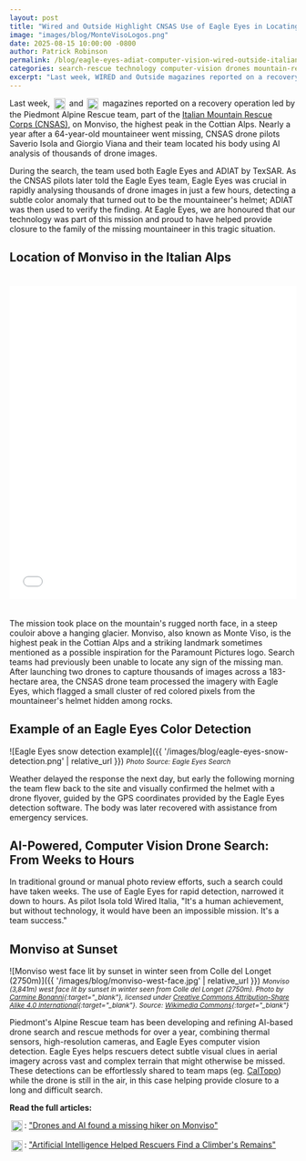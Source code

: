 ```yaml
---
layout: post
title: "Wired and Outside Highlight CNSAS Use of Eagle Eyes in Locating Missing Mountaineer in the Italian Alps"
image: "images/blog/MonteVisoLogos.png"
date: 2025-08-15 10:00:00 -0800
author: Patrick Robinson
permalink: /blog/eagle-eyes-adiat-computer-vision-wired-outside-italian-alps
categories: search-rescue technology computer-vision drones mountain-rescue
excerpt: "Last week, WIRED and Outside magazines reported on a recovery operation led by the Piedmont Alpine Rescue team, part of the Italian Mountain Rescue Corps (CNSAS), on Monviso, the highest peak in the Cottian Alps. Nearly a year after a 64-year-old mountaineer went missing, CNSAS drone pilots Saverio Isola and Giorgio Viana and their team located his remains using AI analysis of thousands of drone images."
---
```


Last week, <a href="https://www.wired.it/article/escursionista-disperso-monviso-cadavere-drone-intelligenza-artificiale-soccorso-alpino/" target="_blank"><img src="{{ '/images/blog/wired-logo.png' | relative_url }}" alt="Wired Magazine" style="height: 20px; vertical-align: middle; margin: 0 3px;"></a> and <a href="https://www.outsideonline.com/outdoor-adventure/exploration-survival/italy-climber-ai/" target="_blank"><img src="{{ '/images/blog/outside-logo.png' | relative_url }}" alt="Outside Magazine" style="height: 20px; vertical-align: middle; margin: 0 3px;"></a> magazines reported on a recovery operation led by the Piedmont Alpine Rescue team, part of the <a href="https://www.cnsas.it/en/" target="_blank">Italian Mountain Rescue Corps (CNSAS)</a>, on Monviso, the highest peak in the Cottian Alps. Nearly a year after a 64-year-old mountaineer went missing, CNSAS drone pilots Saverio Isola and Giorgio Viana and their team located his body using AI analysis of thousands of drone images.

During the search, the team used both Eagle Eyes and ADIAT by TexSAR. As the CNSAS pilots later told the Eagle Eyes team, Eagle Eyes was crucial in rapidly analysing thousands of drone images in just a few hours, detecting a subtle color anomaly that turned out to be the mountaineer's helmet; ADIAT was then used to verify the finding. At Eagle Eyes, we are honoured that our technology was part of this mission and proud to have helped provide closure to the family of the missing mountaineer in this tragic situation.

## Location of Monviso in the Italian Alps
<iframe src="{{ '/monviso-map.html' | relative_url }}" width="100%" height="550" frameborder="0" style="border: none; outline: none; box-shadow: none; margin: 20px 0;"></iframe>

The mission took place on the mountain's rugged north face, in a steep couloir above a hanging glacier. Monviso, also known as Monte Viso, is the highest peak in the Cottian Alps and a striking landmark sometimes mentioned as a possible inspiration for the Paramount Pictures logo. Search teams had previously been unable to locate any sign of the missing man. After launching two drones to capture thousands of images across a 183-hectare area, the CNSAS drone team processed the imagery with Eagle Eyes, which flagged a small cluster of red colored pixels from the mountaineer's helmet hidden among rocks.

## Example of an Eagle Eyes Color Detection

![Eagle Eyes snow detection example]({{ '/images/blog/eagle-eyes-snow-detection.png' | relative_url }})
<small>*Photo Source: Eagle Eyes Search*</small>

Weather delayed the response the next day, but early the following morning the team flew back to the site and visually confirmed the helmet with a drone flyover, guided by the GPS coordinates provided by the Eagle Eyes detection software. The body was later recovered with assistance from emergency services.

## AI-Powered, Computer Vision Drone Search: From Weeks to Hours

In traditional ground or manual photo review efforts, such a search could have taken weeks. The use of Eagle Eyes for rapid detection, narrowed it down to hours. As pilot Isola told Wired Italia, "It's a human achievement, but without technology, it would have been an impossible mission. It's a team success."

## Monviso at Sunset

![Monviso west face lit by sunset in winter seen from Colle del Longet (2750m)]({{ '/images/blog/monviso-west-face.jpg' | relative_url }})
<small>*Monviso (3,841m) west face lit by sunset in winter seen from Colle del Longet (2750m). Photo by [Carmine Bonanni](https://commons.wikimedia.org/wiki/User:Carmine_Bonanni){:target="_blank"}, licensed under [Creative Commons Attribution-Share Alike 4.0 International](https://creativecommons.org/licenses/by-sa/4.0/){:target="_blank"}. Source: [Wikimedia Commons](https://commons.wikimedia.org/wiki/File:Burning_Monviso_-_West_face.jpg){:target="_blank"}*</small>

Piedmont's Alpine Rescue team has been developing and refining AI-based drone search and rescue methods for over a year, combining thermal sensors, high-resolution cameras, and Eagle Eyes computer vision detection. Eagle Eyes helps rescuers detect subtle visual clues in aerial imagery across vast and complex terrain that might otherwise be missed. These detections can be effortlessly shared to team maps (eg. <a href="https://caltopo.com/about" target="_blank">CalTopo</a>) while the drone is still in the air, in this case helping provide closure to a long and difficult search.

**Read the full articles:**

<a href="https://www.wired.it/article/escursionista-disperso-monviso-cadavere-drone-intelligenza-artificiale-soccorso-alpino/#le-operazioni-di-recupero" target="_blank"><img src="{{ '/images/blog/wired-logo.png' | relative_url }}" alt="Wired Magazine" style="height: 20px; vertical-align: middle; margin: 0 3px;"></a>: <a href="https://www.wired.it/article/escursionista-disperso-monviso-cadavere-drone-intelligenza-artificiale-soccorso-alpino/#le-operazioni-di-recupero" target="_blank">"Drones and AI found a missing hiker on Monviso"</a>

<a href="https://www.outsideonline.com/outdoor-adventure/exploration-survival/italy-climber-ai/" target="_blank"><img src="{{ '/images/blog/outside-logo.png' | relative_url }}" alt="Outside Magazine" style="height: 20px; vertical-align: middle; margin: 0 3px;"></a>: <a href="https://www.outsideonline.com/outdoor-adventure/exploration-survival/italy-climber-ai/" target="_blank">"Artificial Intelligence Helped Rescuers Find a Climber's Remains"</a> 